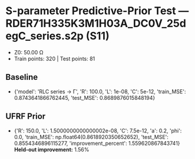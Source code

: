 # S-parameter Predictive-Prior Test — RDER71H335K3M1H03A_DC0V_25degC_series.s2p (S11)
- Z0: 50.00 Ω
- Train points: 320  |  Test points: 81

## Baseline
- {'model': 'RLC series -> Γ', 'R': 100.0, 'L': 1e-08, 'C': 5e-12, 'train_MSE': 0.8743641866762445, 'test_MSE': 0.8689876015848194}

## UFRF Prior
- {'R': 150.0, 'L': 1.5000000000000002e-08, 'C': 7.5e-12, 'a': 0.2, 'phi': 0.0, 'train_MSE': np.float64(0.8618920350652652), 'test_MSE': 0.8554346896115277, 'improvement_percent': 1.559620867843741}
**Held-out improvement:** 1.56%